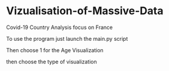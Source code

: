 # Vizualisation-of-Massive-Data

Covid-19 Country Analysis focus on France

To use the program just launch the main.py script

Then choose 1 for the Age Visualization

then choose the type of visualization

